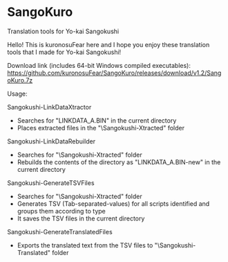 # SangoKuro
Translation tools for Yo-kai Sangokushi

Hello! This is kuronosuFear here and I hope you enjoy these translation tools that I made for Yo-kai Sangokushi!

Download link (includes 64-bit Windows compiled executables): https://github.com/kuronosuFear/SangoKuro/releases/download/v1.2/SangoKuro.7z

Usage:

Sangokushi-LinkDataXtractor
 - Searches for "LINKDATA_A.BIN" in the current directory
 - Places extracted files in the "<current directory>\Sangokushi-Xtracted" folder

Sangokushi-LinkDataRebuilder
 - Searches for "<current directory>\Sangokushi-Xtracted" folder
 - Rebuilds the contents of the directory as "LINKDATA_A.BIN-new" in the current directory

Sangokushi-GenerateTSVFiles
 - Searches for "<current directory>\Sangokushi-Xtracted" folder
 - Generates TSV (Tab-separated-values) for all scripts identified and groups them according to type
 - It saves the TSV files in the current directory

Sangokushi-GenerateTranslatedFiles
 - Exports the translated text from the TSV files to "<current directory>\Sangokushi-Translated" folder
